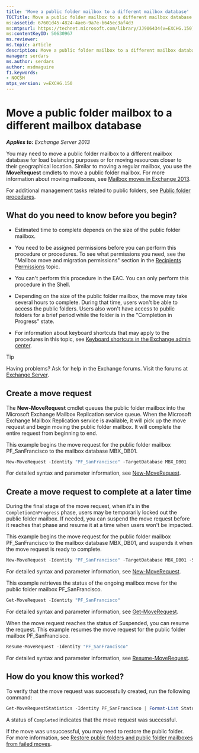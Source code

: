 ```yaml
---
title: 'Move a public folder mailbox to a different mailbox database'
TOCTitle: Move a public folder mailbox to a different mailbox database
ms:assetid: 67601d45-4824-4ae6-9a7e-b645ec3af4d3
ms:mtpsurl: https://technet.microsoft.com/library/JJ906434(v=EXCHG.150)
ms:contentKeyID: 50630967
ms.reviewer: 
ms.topic: article
description: Move a public folder mailbox to a different mailbox database in Exchange 2013
manager: serdars
ms.author: serdars
author: msdmaguire
f1.keywords:
- NOCSH
mtps_version: v=EXCHG.150
---
```


# Move a public folder mailbox to a different mailbox database

_**Applies to:** Exchange Server 2013_

You may need to move a public folder mailbox to a different mailbox database for load balancing purposes or for moving resources closer to their geographical location. Similar to moving a regular mailbox, you use the **MoveRequest** cmdlets to move a public folder mailbox. For more information about moving mailboxes, see [Mailbox moves in Exchange 2013](mailbox-moves-in-exchange-2013-exchange-2013-help.md).

For additional management tasks related to public folders, see [Public folder procedures](public-folder-procedures-exchange-2013-help.md).

## What do you need to know before you begin?

- Estimated time to complete depends on the size of the public folder mailbox.

- You need to be assigned permissions before you can perform this procedure or procedures. To see what permissions you need, see the "Mailbox move and migration permissions" section in the [Recipients Permissions](recipients-permissions-exchange-2013-help.md) topic.

- You can't perform this procedure in the EAC. You can only perform this procedure in the Shell.

- Depending on the size of the public folder mailbox, the move may take several hours to complete. During that time, users won't be able to access the public folders. Users also won't have access to public folders for a brief period while the folder is in the "Completion in Progress" state.

- For information about keyboard shortcuts that may apply to the procedures in this topic, see [Keyboard shortcuts in the Exchange admin center](keyboard-shortcuts-in-the-exchange-admin-center-2013-help.md).

> [!TIP]
> Having problems? Ask for help in the Exchange forums. Visit the forums at [Exchange Server](https://social.technet.microsoft.com/forums/office/home?category=exchangeserver).

## Create a move request

The **New-MoveRequest** cmdlet queues the public folder mailbox into the Microsoft Exchange Mailbox Replication service queue. When the Microsoft Exchange Mailbox Replication service is available, it will pick up the move request and begin moving the public folder mailbox. It will complete the entire request from beginning to end.

This example begins the move request for the public folder mailbox PF\_SanFrancisco to the mailbox database MBX\_DB01.

```powershell
New-MoveRequest -Identity "PF_SanFrancisco" -TargetDatabase MBX_DB01
```

For detailed syntax and parameter information, see [New-MoveRequest](/powershell/module/exchange/New-MoveRequest).

## Create a move request to complete at a later time

During the final stage of the move request, when it's in the `CompletionInProgress` phase, users may be temporarily locked out the public folder mailbox. If needed, you can suspend the move request before it reaches that phase and resume it at a time when users won't be impacted.

This example begins the move request for the public folder mailbox PF\_SanFrancisco to the mailbox database MBX\_DB01, and suspends it when the move request is ready to complete.

```powershell
New-MoveRequest -Identity "PF_SanFrancisco" -TargetDatabase MBX_DB01 -SuspendWhenReadyToComplete
```

For detailed syntax and parameter information, see [New-MoveRequest](/powershell/module/exchange/New-MoveRequest).

This example retrieves the status of the ongoing mailbox move for the public folder mailbox PF\_SanFrancisco.

```powershell
Get-MoveRequest -Identity "PF_SanFrancisco"
```

For detailed syntax and parameter information, see [Get-MoveRequest](/powershell/module/exchange/Get-MoveRequest).

When the move request reaches the status of Suspended, you can resume the request. This example resumes the move request for the public folder mailbox PF\_SanFrancisco.

```powershell
Resume-MoveRequest -Identity "PF_SanFrancisco"
```

For detailed syntax and parameter information, see [Resume-MoveRequest](/powershell/module/exchange/Resume-MoveRequest).

## How do you know this worked?

To verify that the move request was successfully created, run the following command:

```powershell
Get-MoveRequestStatistics -Identity PF_SanFrancisco | Format-List Status
```

A status of `Completed` indicates that the move request was successful.

If the move was unsuccessful, you may need to restore the public folder. For more information, see [Restore public folders and public folder mailboxes from failed moves](restore-public-folders-and-public-folder-mailboxes-from-failed-moves-exchange-2013-help.md).